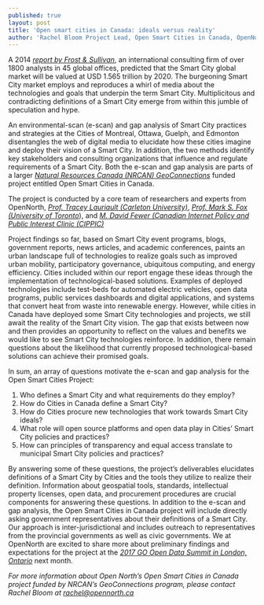 ```yaml
---
published: true
layout: post
title: 'Open smart cities in Canada: ideals versus reality'
author: 'Rachel Bloom Project Lead, Open Smart Cities in Canada, OpenNorth'
---
```

A 2014 [*report by Frost &
Sullivan*](https://ww2.frost.com/news/press-releases/frost-sullivan-global-smart-cities-market-reach-us156-trillion-2020),
an international consulting firm of over 1800 analysts in 45 global
offices, predicted that the Smart City global market will be valued at
USD 1.565 trillion by 2020. The burgeoning Smart City market employs and
reproduces a whirl of media about the technologies and goals that
underpin the term Smart City. Multiplicitous and contradicting
definitions of a Smart City emerge from within this jumble of
speculation and hype.

An environmental-scan (e-scan) and gap analysis of Smart City practices
and strategies at the Cities of Montreal, Ottawa, Guelph, and Edmonton
disentangles the web of digital media to elucidate how these cities
imagine and deploy their vision of a Smart City. In addition, the two
methods identify key stakeholders and consulting organizations that
influence and regulate requirements of a Smart City. Both the e-scan and
gap analysis are parts of a larger [*Natural Resources Canada (NRCAN)
GeoConnections*](http://www.nrcan.gc.ca/earth-sciences/geomatics/canadas-spatial-data-infrastructure/10783)
funded project entitled Open Smart Cities in Canada.

The project is conducted by a core team of researchers and experts from
OpenNorth, [*Prof. Tracey Lauriault (Carleton
University)*](https://carleton.ca/sjc/profile/lauriault-tracey/),
[*Prof. Mark S. Fox (University of
Toronto*](http://www.eil.utoronto.ca/members/msf/)), and [*M. David
Fewer (Canadian Internet Policy and Public Interest Clinic
(CIPPIC)*](https://cippic.ca/en)

Project findings so far, based on Smart City event programs, blogs,
government reports, news articles, and academic conferences, paints an
urban landscape full of technologies to realize goals such as improved
urban mobility, participatory governance, ubiquitous computing, and
energy efficiency. Cities included within our report engage these ideas
through the implementation of technological-based solutions. Examples of
deployed technologies include test-beds for automated electric vehicles,
open data programs, public services dashboards and digital applications,
and systems that convert heat from waste into renewable energy. However,
while cities in Canada have deployed some Smart City technologies and
projects, we still await the reality of the Smart City vision. The gap
that exists between now and then provides an opportunity to reflect on
the values and benefits we would like to see Smart City technologies
reinforce. In addition, there remain questions about the likelihood that
currently proposed technological-based solutions can achieve their
promised goals.

In sum, an array of questions motivate the e-scan and gap analysis for
the Open Smart Cities Project:

1.  Who defines a Smart City and what requirements do they employ?
2.  How do Cities in Canada define a Smart City?
3.  How do Cities procure new technologies that work towards Smart City
    ideals?
4.  What role will open source platforms and open data play in Cities’
    Smart City policies and practices?
5.  How can principles of transparency and equal access translate to
    municipal Smart City policies and practices?

By answering some of these questions, the project’s deliverables
elucidates definitions of a Smart City by Cities and the tools they
utilize to realize their definition. Information about geospatial tools,
standards, intellectual property licenses, open data, and procurement
procedures are crucial components for answering these questions. In
addition to the e-scan and gap analysis, the Open Smart Cities in Canada
project will include directly asking government representatives about
their definitions of a Smart City. Our approach is inter-jurisdictional
and includes outreach to representatives from the provincial governments
as well as civic governments. We at OpenNorth are excited to share more
about preliminary findings and expectations for the project at the
[*2017 GO Open Data Summit in London, Ontario*](http://go-opendata.ca/)
next month.

*For more information about Open North’s Open Smart Cities in Canada
project funded by NRCAN’s GeoConnections program, please contact Rachel
Bloom at rachel@opennorth.ca*